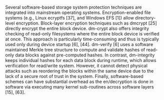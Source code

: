 Several software-based storage system protection techniques are integrated into mainstream
operating systems. Encryption-enabled file systems (e.g., Linux
ecryptfs [37], and Windows EFS [1]) allow directory-level
encryption. Block-layer encryption techniques such as dmcrypt [25] directly encrypt the entire block device. dm-crypt
also offers integrity checking of read-only filesystems where
the entire block device is verified at once. This approach is
particularly time-consuming and thus is typically used only
during device startup [6], [44]. dm-verify [6] uses a software
maintained Merkle tree structure to compute and validate
hashes of read-only data blocks against pre-computed hashes.
In contrast, dm-integrity keeps individual hashes for each data
block during runtime, which allows verification for read/write
system. However, it cannot detect physical attacks such as
reordering the blocks within the same device due to the lack
of a secure root of trust in the system. Finally, software-based
schemes can have substantial overhead as the en/decryption
is done in software via executing many kernel sub-routines
across software layers [15], [63].